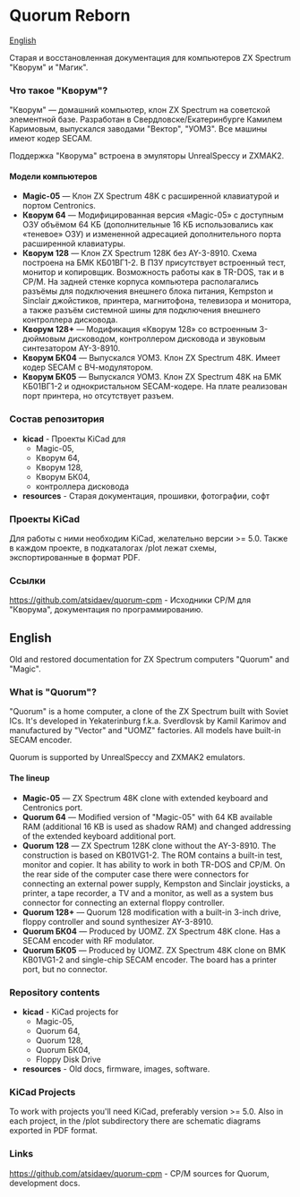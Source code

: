 # Quorum Reborn

[English](#english)

Старая и восстановленная документация для компьютеров ZX Spectrum "Кворум" и "Магик".

### Что такое "Кворум"?

"Кворум" — домашний компьютер, клон ZX Spectrum на советской элементной базе.
Разработан в Свердловске/Екатеринбурге Камилем Каримовым, выпускался заводами
"Вектор", "УОМЗ". Все машины имеют кодер SECAM.

Поддержка "Кворума" встроена в эмуляторы UnrealSpeccy и ZXMAK2.

#### Модели компьютеров

- **Magic-05** — Клон ZX Spectrum 48K с расширенной клавиатурой и портом Centronics.
- **Кворум 64** — Модифицированная версия «Magic-05» с доступным ОЗУ объёмом 64 КБ
   (дополнительные 16 КБ использовались как «теневое» ОЗУ) и измененной адресацией
   дополнительного порта расширенной клавиатуры.
- **Кворум 128** — Клон ZX Spectrum 128K без AY-3-8910. Схема построена на БМК
   КБ01ВГ1-2. В ПЗУ присутствует встроенный тест, монитор и копировщик. Возможность
   работы как в TR-DOS, так и в CP/M. На задней стенке корпуса компьютера располагались
   разъёмы для подключения внешнего блока питания, Kempston и Sinclair джойстиков,
   принтера, магнитофона, телевизора и монитора, а также разъём системной шины для
   подключения внешнего контроллера дисковода.
- **Кворум 128+** — Модификация «Кворум 128» со встроенным 3-дюймовым дисководом,
   контроллером дисковода и звуковым синтезатором AY-3-8910.
- **Кворум БК04** — Выпускался УОМЗ. Клон ZX Spectrum 48K. Имеет кодер SECAM с
   ВЧ-модулятором.
- **Кворум БК05** — Выпускался УОМЗ. Клон ZX Spectrum 48K на БМК КБ01ВГ1-2 и
   однокристальном SECAM-кодере. На плате реализован порт принтера, но отсутствует
   разъем.

### Состав репозитория

- **kicad** - Проекты KiCad для
   - Magic-05,
   - Кворум 64,
   - Кворум 128,
   - Кворум БК04,
   - контроллера дисковода
- **resources** - Старая документация, прошивки, фотографии, софт

### Проекты KiCad

Для работы с ними необходим KiCad, желательно версии >= 5.0.
Также в каждом проекте, в подкаталогах /plot лежат схемы, экспортированные в формат PDF.

### Ссылки

https://github.com/atsidaev/quorum-cpm - Исходники CP/M для "Кворума", документация 
по программированию.

## English

Old and restored documentation for ZX Spectrum computers "Quorum" and "Magic".

### What is "Quorum"?

"Quorum" is a home computer, a clone of the ZX Spectrum built with Soviet ICs.
It's developed in Yekaterinburg f.k.a. Sverdlovsk by Kamil Karimov and manufactured by "Vector" and "UOMZ"
factories. All models have built-in SECAM encoder.

Quorum is supported by UnrealSpeccy and ZXMAK2 emulators.

#### The lineup

- **Magic-05** — ZX Spectrum 48K clone with extended keyboard and Centronics port.
- **Quorum 64** — Modified version of "Magic-05" with 64 KB available RAM (additional
   16 KB is used as shadow RAM) and changed addressing of the extended keyboard
   additional port.
- **Quorum 128** — ZX Spectrum 128K clone without the AY-3-8910. The construction 
   is based on KB01VG1-2. The ROM contains a built-in test, monitor and copier.
   It has ability to work in both TR-DOS and CP/M. On the rear side of the computer
   case there were connectors for connecting an external power supply, Kempston and
   Sinclair joysticks, a printer, a tape recorder, a TV and a monitor, as well as a
   system bus connector for connecting an external floppy controller.
- **Quorum 128+** — Quorum 128 modification with a built-in 3-inch drive,
   floppy controller and sound synthesizer AY-3-8910.
- **Quorum БК04** — Produced by UOMZ. ZX Spectrum 48K clone. Has a SECAM encoder with
   RF modulator.
- **Quorum БК05** — Produced by UOMZ. ZX Spectrum 48K clone on BMK KB01VG1-2 and
   single-chip SECAM encoder. The board has a printer port, but no connector.

### Repository contents

- **kicad** - KiCad projects for
   - Magic-05,
   - Quorum 64,
   - Quorum 128,
   - Quorum БК04,
   - Floppy Disk Drive
- **resources** - Old docs, firmware, images, software.

### KiCad Projects

To work with projects you'll need KiCad, preferably version >= 5.0.
Also in each project, in the /plot subdirectory there are schematic diagrams 
exported in PDF format.

### Links

https://github.com/atsidaev/quorum-cpm - CP/M sources for Quorum,
development docs.
